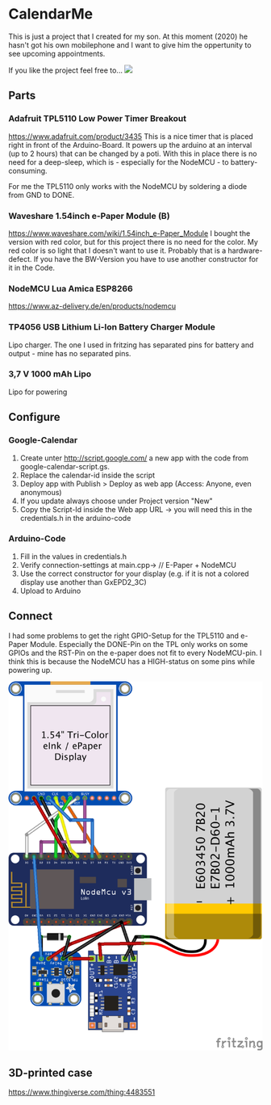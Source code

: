 # CalendarMe
This is just a project that I created for my son. At this moment (2020) he hasn't got his own mobilephone and I want to give him the oppertunity to see upcoming appointments. 

If you like the project feel free to...
[![](https://www.paypalobjects.com/en_US/i/btn/btn_donateCC_LG.gif)](https://www.paypal.com/cgi-bin/webscr?cmd=_s-xclick&hosted_button_id=WYPGSSKM5U37L&source=url)

## Parts

### Adafruit TPL5110 Low Power Timer Breakout
<https://www.adafruit.com/product/3435>
This is a nice timer that is placed right in front of the Arduino-Board. It powers up the arduino at an interval (up to 2 hours) that can be changed by a poti. With this in place there is no need for a deep-sleep, which is - especially for the NodeMCU - to battery-consuming. 

For me the TPL5110 only works with the NodeMCU by soldering a diode from GND to DONE. 

### Waveshare 1.54inch e-Paper Module (B)
<https://www.waveshare.com/wiki/1.54inch_e-Paper_Module>
I bought the version with red color, but for this project there is no need for the color. My red color is so light that I doesn't want to use it. Probably that is a hardware-defect. If you have the BW-Version you have to use another constructor for it in the Code. 

### NodeMCU Lua Amica ESP8266
<https://www.az-delivery.de/en/products/nodemcu>

### TP4056 USB Lithium Li-Ion Battery Charger Module
Lipo charger. The one I used in fritzing has separated pins for battery and output - mine has no separated pins. 

### 3,7 V 1000 mAh Lipo
Lipo for powering

## Configure

### Google-Calendar
1. Create unter http://script.google.com/ a new app with the code from google-calendar-script.gs.
2. Replace the calendar-id inside the script
3. Deploy app with Publish > Deploy as web app (Access: Anyone, even anonymous)
4. If you update always choose under Project version "New"
5. Copy the Script-Id inside the Web app URL -> you will need this in the credentials.h in the arduino-code

### Arduino-Code
1. Fill in the values in credentials.h
2. Verify connection-settings at main.cpp-> // E-Paper + NodeMCU
3. Use the correct constructor for your display (e.g. if it is not a colored display use another than GxEPD2_3C)
4. Upload to Arduino

## Connect
I had some problems to get the right GPIO-Setup for the TPL5110 and e-Paper Module. Especially the DONE-Pin on the TPL only works on some GPIOs and the RST-Pin on the e-paper does not fit to every NodeMCU-pin. I think this is because the NodeMCU has a HIGH-status on some pins while powering up. 

![friting-diagramm](./CalendarMe.png)

## 3D-printed case
<https://www.thingiverse.com/thing:4483551>

